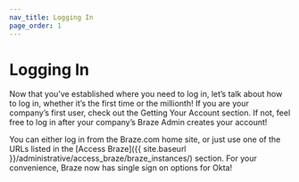 ```yaml
---
nav_title: Logging In
page_order: 1
---
```


# Logging In

Now that you’ve established where you need to log in, let’s talk about how to log in, whether it’s the first time or the millionth! If you are your company’s first user, check out the Getting Your Account section. If not, feel free to log in after your company’s Braze Admin creates your account!

You can either log in from the Braze.com home site, or just use one of the URLs listed in the [Access Braze]({{ site.baseurl }}/administrative/access_braze/braze_instances/) section. For your convenience, Braze now has single sign on options for Okta!

